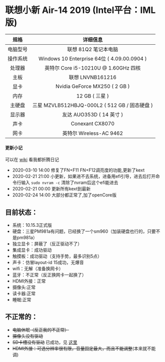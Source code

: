 # 联想小新 Air-14 2019 (Intel平台：IML版)

|   规格   |                   详细信息                    |
| :------: | :-------------------------------------------: |
| 电脑型号 |             联想 81Q2 笔记本电脑              |
| 操作系统 |  Windows 10 Enterprise 64位 ( 4.09.00.0904 )  |
|  处理器  |     英特尔 Core i5-10210U @ 1.60GHz 四核      |
|   主板   |               联想 LNVNB161216                |
|   显卡   |         Nvidia GeForce MX250 ( 2 GB )         |
|   内存   |                12 GB ( 三星 )                 |
|  主硬盘  | 三星 MZVLB512HBJQ-000L2 ( 512 GB / 固态硬盘 ) |
|  显示器  |           友达 AUO353D ( 14 英寸  )           |
|   声卡   |                Conexant CX8070                |
|   网卡   |            英特尔 Wireless-AC 9462            |

#### 更新小记
可以在 [wiki](./wiki/) 看我都折腾日记


* 2020-03-10 14:00 修复了FN+F11 FN+F12调亮度的功能,更新了kext
* 2020-02-21 21:00 小更新，如果进不去系统，进备用efi引导，进去后打开命令行输入 `sudo nvram -c` 清除了nvram后这个efi能进去
* 2020-02-21 00:00 更新所有kext到最新
* 2020-02-24 14:00 大部分都正常了,加了openCore版

## 目前状态：
* 系统：10.15.3正式版
* 硬盘：三星PM981a有问题，已经换了一个sm960（加装硬盘也行的，只要不是pm981a）
* 独立显卡：屏蔽了（反正驱动不了）
* 集成显卡：成功驱动
* 触摸板：成功驱动（支持手势，最多识别5点）
* 声卡：仿冒layout-id 15成功，无爆音
* wifi：无解（准备换网卡）
* 蓝牙：不正常（反正换网卡一起换了）
* HDMI外接：正常
* 摄像头:正常
* 读卡器:正常
* 睡眠:正常

## 不正常的：
* ~~电脑休眠（反正我的不正常）~~
* ~~摄像头没有驱动~~
* ~~SD卡槽没有驱动~~ 已成功，见 [这里](wiki/读卡器)
* ~~HDMI外接：可选分辨率很有限，音量固定最大，而且不能调整~~(本来就不能调)




